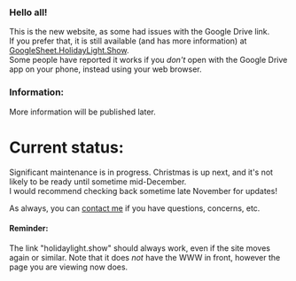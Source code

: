 ### Hello all!
This is the new website, as some had issues with the Google Drive link.  
If you prefer that, it is still available (and has more information) at [GoogleSheet.HolidayLight.Show](https://googlesheet.holidaylight.show).  
Some people have reported it works if you _don't_ open with the Google Drive app on your phone, instead using your web browser.

### Information:
More information will be published later.

# Current status:
Significant maintenance is in progress. Christmas is up next, and it's not likely to be ready until sometime mid-December.  
I would recommend checking back sometime late November for updates!

As always, you can [contact me](https://r.ageek.us/mnbWuX) if you have questions, concerns, etc.

#### Reminder:
The link "holidaylight.show" should always work, even if the site moves again or similar. Note that it does *not* have the WWW in front, however the page you are viewing now does.
